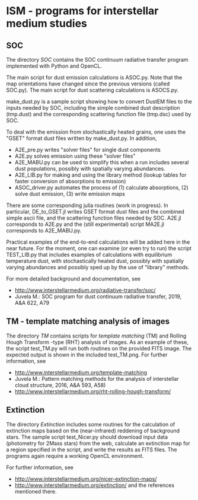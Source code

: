 
# ISM - programs for interstellar medium studies 

## SOC

The directory *SOC* contains the SOC continuum radiative transfer
program implemented with Python and OpenCL. 

The main script for dust emission calculations is ASOC.py. Note that
the map orientations have changed since the previous versions (called
SOC.py). The main script for dust scattering calculations is
ASOCS.py.

make_dust.py is a sample script showing how to convert DustEM files to
the inputs needed by SOC, including the simple combined dust
description (tmp.dust) and the corresponding scattering function file
(tmp.dsc) used by SOC.

To deal with the emission from stochastically heated grains, one uses
the "GSET" format dust files written by make_dust.py. In addition,
* A2E_pre.py writes "solver files" for single dust components
* A2E.py solves emission using these "solver files"
* A2E_MABU.py can be used to simplify this when a run includes several 
  dust populations, possibly with spatially varying abundances.
* A2E_LIB.py for making and using the library method (lookup tables
  for faster conversion of absorptions to emission)
* ASOC_driver.py automates the process of (1) calculate absorptions,
  (2) solve dust emission, (3) write emission maps

There are some corresponding julia routines (work in progress). In
particular, DE_to_GSET.jl writes GSET format dust files and the
combined simple ascii file, and the scattering function files needed
by SOC. A2E.jl corresponds to A2E.py and the (still experimental)
script MA2E.jl corresponds to A2E_MABU.py.

Practical examples of the end-to-end calculations will be added here
in the near future. For the moment, one can examine (or even try to
run) the script TEST_LIB.py that includes examples of calculations
with equilibrium temperature dust, with stochastically heated dust,
possibly with spatially varying abundances and possibly sped up by the
use of "library" methods.

For more detailed background and documentation, see 
* http://www.interstellarmedium.org/radiative-transfer/soc/
* Juvela M.: SOC program for dust continuum radiative transfer, 2019,
  A&A 622, A79



## TM - template matching analysis of images

The directory *TM* contains scripts for *template matching* (TM) and
Rolling Hough Transform -type (RHT) analysis of images. As an example
of these, the script test_TM.py will run both routines on the provided
FITS image. The expected output is shown in the included test_TM.png.
For further information, see 
* http://www.interstellarmedium.org/template-matching
* Juvela M.: Pattern matching methods for the analysis of interstellar cloud structure, 2016, A&A 593, A58)
* http://www.interstellarmedium.org/rht-rolling-hough-transform/


## Extinction

The directory *Extinction* includes some routines for the
calculation of extinction maps based on the (near-infrared)
reddening of background stars. The sample script test_Nicer.py
should download input data (photometry for 2Mass stars) from the
web, calculate an extinction map for a region specified in the
script, and write the results as FITS files. The programs again
require a working OpenCL environment.

For further information, see
* http://www.interstellarmedium.org/nicer-extinction-maps/
* http://www.interstellarmedium.org/extinction/ 
  and the references mentioned there.
